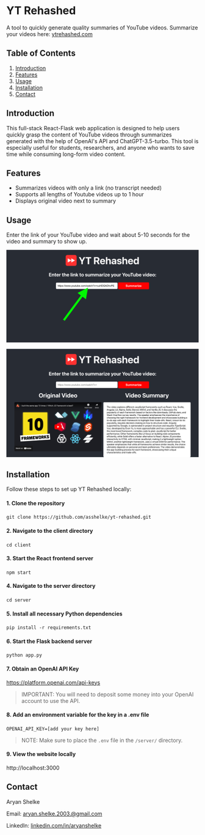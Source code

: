 # YT Rehashed

A tool to quickly generate quality summaries of YouTube videos. Summarize your videos here: [ytrehashed.com](ytrehashed.com)

## Table of Contents

1. [Introduction](#introduction)
2. [Features](#features)
4. [Usage](#usage)
4. [Installation](#installation)
5. [Contact](#contact)

## Introduction

This full-stack React-Flask web application is designed to help users quickly grasp the content of YouTube videos through summarizes generated with the help of OpenAI's API and ChatGPT-3.5-turbo. This tool is especially useful for students, researchers, and anyone who wants to save time while consuming long-form video content.

## Features

- Summarizes videos with only a link (no transcript needed)
- Supports all lengths of Youtube videos up to 1 hour
- Displays original video next to summary

## Usage

Enter the link of your YouTube video and wait about 5-10 seconds for the video and summary to show up.

![Before](images/usage_before.png)

![After](images/usage_after.png)

## Installation

Follow these steps to set up YT Rehashed locally:

#### 1. Clone the repository

`git clone https://github.com/asshelke/yt-rehashed.git`

#### 2. Navigate to the client directory

`cd client`

#### 3. Start the React frontend server

`npm start`

#### 4. Navigate to the server directory

`cd server`

#### 5. Install all necessary Python dependencies

`pip install -r requirements.txt`

#### 6. Start the Flask backend server

`python app.py`

#### 7. Obtain an OpenAI API Key

https://platform.openai.com/api-keys

> IMPORTANT: You will need to deposit some money into your OpenAI account to use the API.

#### 8. Add an environment variable for the key in a .env file

`OPENAI_API_KEY=[add your key here]`

> NOTE: Make sure to place the `.env` file in the `/server/` directory.

#### 9. View the website locally

http://localhost:3000

## Contact

Aryan Shelke

Email: aryan.shelke.2003.@gmail.com

LinkedIn: [linkedin.com/in/aryanshelke](linkedin.com/in/aryanshelke)
